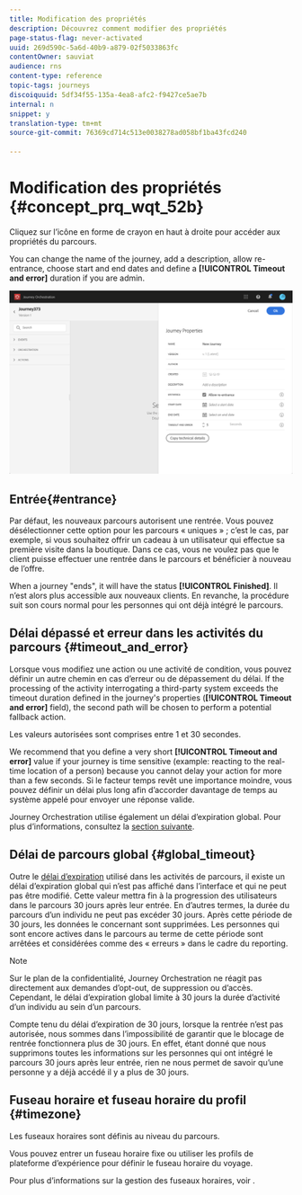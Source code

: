 ```yaml
---
title: Modification des propriétés
description: Découvrez comment modifier des propriétés
page-status-flag: never-activated
uuid: 269d590c-5a6d-40b9-a879-02f5033863fc
contentOwner: sauviat
audience: rns
content-type: reference
topic-tags: journeys
discoiquuid: 5df34f55-135a-4ea8-afc2-f9427ce5ae7b
internal: n
snippet: y
translation-type: tm+mt
source-git-commit: 76369cd714c513e0038278ad058bf1ba43fcd240

---
```




# Modification des propriétés {#concept_prq_wqt_52b}

Cliquez sur l’icône en forme de crayon en haut à droite pour accéder aux propriétés du parcours.

You can change the name of the journey, add a description, allow re-entrance, choose start and end dates and define a **[!UICONTROL Timeout and error]** duration if you are admin.

![](../assets/journey32.png)

## Entrée{#entrance}

Par défaut, les nouveaux parcours autorisent une rentrée. Vous pouvez désélectionner cette option pour les parcours « uniques » ; c’est le cas, par exemple, si vous souhaitez offrir un cadeau à un utilisateur qui effectue sa première visite dans la boutique. Dans ce cas, vous ne voulez pas que le client puisse effectuer une rentrée dans le parcours et bénéficier à nouveau de l’offre.

When a journey &quot;ends&quot;, it will have the status **[!UICONTROL Finished]**. Il n’est alors plus accessible aux nouveaux clients. En revanche, la procédure suit son cours normal pour les personnes qui ont déjà intégré le parcours.

## Délai dépassé et erreur dans les activités du parcours {#timeout_and_error}

Lorsque vous modifiez une action ou une activité de condition, vous pouvez définir un autre chemin en cas d’erreur ou de dépassement du délai. If the processing of the activity interrogating a third-party system exceeds the timeout duration defined in the journey&#39;s properties (**[!UICONTROL Timeout and  error]** field), the second path will be chosen to perform a potential fallback action.

Les valeurs autorisées sont comprises entre 1 et 30 secondes.

We recommend that you define a very short **[!UICONTROL Timeout and error]** value if your journey is time sensitive (example: reacting to the real-time location of a person) because you cannot delay your action for more than a few seconds. Si le facteur temps revêt une importance moindre, vous pouvez définir un délai plus long afin d’accorder davantage de temps au système appelé pour envoyer une réponse valide.

Journey Orchestration utilise également un délai d’expiration global. Pour plus d’informations, consultez la [section suivante](#global_timeout).

## Délai de parcours global {#global_timeout}

Outre le [délai d’expiration](#timeout_and_error) utilisé dans les activités de parcours, il existe un délai d’expiration global qui n’est pas affiché dans l’interface et qui ne peut pas être modifié. Cette valeur mettra fin à la progression des utilisateurs dans le parcours 30 jours après leur entrée. En d’autres termes, la durée du parcours d’un individu ne peut pas excéder 30 jours. Après cette période de 30 jours, les données le concernant sont supprimées. Les personnes qui sont encore actives dans le parcours au terme de cette période sont arrêtées et considérées comme des « erreurs » dans le cadre du reporting.

>[!NOTE]
>
>Sur le plan de la confidentialité, Journey Orchestration ne réagit pas directement aux demandes d’opt-out, de suppression ou d’accès. Cependant, le délai d’expiration global limite à 30 jours la durée d’activité d’un individu au sein d’un parcours.

Compte tenu du délai d’expiration de 30 jours, lorsque la rentrée n’est pas autorisée, nous sommes dans l’impossibilité de garantir que le blocage de rentrée fonctionnera plus de 30 jours. En effet, étant donné que nous supprimons toutes les informations sur les personnes qui ont intégré le parcours 30 jours après leur entrée, rien ne nous permet de savoir qu’une personne y a déjà accédé il y a plus de 30 jours.

## Fuseau horaire et fuseau horaire du profil {#timezone}

Les fuseaux horaires sont définis au niveau du parcours.

Vous pouvez entrer un fuseau horaire fixe ou utiliser les profils de plateforme d’expérience pour définir le fuseau horaire du voyage.

Pour plus d’informations sur la gestion des fuseaux horaires, voir [](../building-journeys/timezone-management.md).
